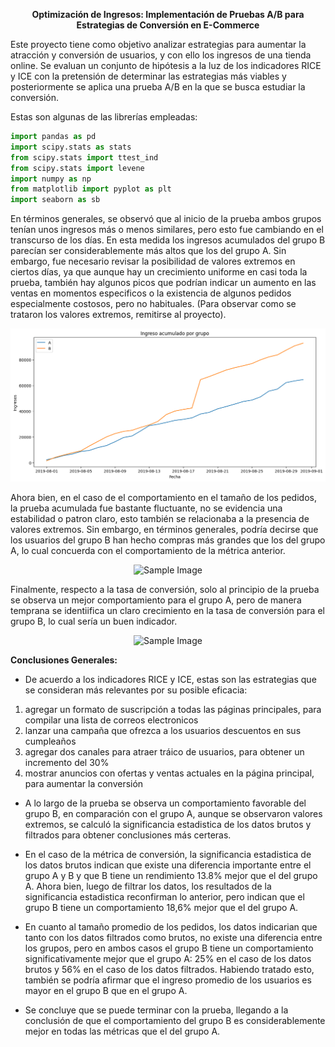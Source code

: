 <p align="center"><b>Optimización de Ingresos: Implementación de Pruebas A/B para Estrategias de Conversión en E-Commerce</b></p>

Este proyecto tiene como objetivo analizar estrategias para aumentar la atracción y conversión de usuarios, y con ello los ingresos de una tienda online. Se evaluan un conjunto de hipótesis a la luz de los indicadores RICE y ICE con la pretensión de determinar las estrategias más viables y posteriormente se aplica una prueba A/B en la que se busca estudiar la conversión.  

Estas son algunas de las librerías empleadas:

```python
import pandas as pd
import scipy.stats as stats
from scipy.stats import ttest_ind
from scipy.stats import levene
import numpy as np
from matplotlib import pyplot as plt
import seaborn as sb
```

En términos generales, se observó que al inicio de la prueba ambos grupos tenían unos ingresos más o menos similares, pero esto fue cambiando en el transcurso de los días. En esta medida los ingresos acumulados del grupo B parecían ser considerablemente más altos que los del grupo A. Sin embargo, fue necesario revisar la posibilidad de valores extremos en ciertos días, ya que aunque hay un crecimiento uniforme en casi toda la prueba, también hay algunos picos que podrían indicar un aumento en las ventas en momentos especificos o la existencia de algunos pedidos especialmente costosos, pero no habituales. (Para observar como se trataron los valores extremos, remitirse al proyecto).  

<p align="center">
  <img src="https://github.com/Natcol05/Pruebas-A-B-para-Estrategias-de-Incremento-de-Ingresos/blob/0947d6f0c665ea53780a460417865e850fa2d240/graphics/Ingreso_Acumulado.png" alt="Sample Image">
</p>

Ahora bien, en el caso de el comportamiento en el tamaño de los pedidos, la prueba acumulada fue bastante fluctuante, no se evidencia una estabilidad o patron claro, esto también se relacionaba a la presencia de valores extremos. Sin embargo, en términos generales, podría decirse que los usuarios del grupo B han hecho compras más grandes que los del grupo A, lo cual concuerda con el comportamiento de la métrica anterior.

<p align="center">
  <img src="https://github.com/Natcol05/Pruebas-A-B-para-Estrategias-de-Incremento-de-Ingresos/blob/9964b4cc6f752579e76f2117c19795667f88790a/graphics/Tama%C3%B1o%20promedio%20de%20pedido.png" alt="Sample Image">
</p>

Finalmente, respecto a la tasa de conversión, solo al principio de la prueba se observa un mejor comportamiento para el grupo A, pero de manera temprana se identiifica un claro crecimiento en la tasa de conversión para el grupo B, lo cual sería un buen indicador. 

<p align="center">
  <img src="https://github.com/Natcol05/Pruebas-A-B-para-Estrategias-de-Incremento-de-Ingresos/blob/6402a9f27b666cc2c20ba6507822c01572c8e7b9/graphics/Diferencia%20en%20tasas%20de%20conversi%C3%B3n.png" alt="Sample Image">
</p>

**Conclusiones Generales:**

* De acuerdo a los indicadores RICE y ICE, estas son las estrategias que se consideran más relevantes por su posible eficacia:
1. agregar un formato de suscripción a todas las páginas principales, para compilar una lista de correos electronicos
2. lanzar una campaña que ofrezca a los usuarios descuentos en sus cumpleaños
3. agregar dos canales para atraer tráico de usuarios, para obtener un incremento del 30%
4. mostrar anuncios con ofertas y ventas actuales en la página principal, para aumentar la conversión

* A lo largo de la prueba se observa un comportamiento favorable del grupo B, en comparación con el grupo A, aunque se observaron valores extremos, se calculó la significancia estadistica de los datos brutos y filtrados para obtener conclusiones más certeras.  

* En el caso de la métrica de conversión, la significancia estadistica de los datos brutos indican que existe una diferencia importante entre el grupo A y B y que B tiene un rendimiento 13.8% mejor que el del grupo A. Ahora bien, luego de filtrar los datos, los resultados de la significancia estadistica reconfirman lo anterior, pero indican que el grupo B tiene un comportamiento 18,6% mejor que el del grupo A. 

* En cuanto al tamaño promedio de los pedidos, los datos indicarian que tanto con los datos filtrados como brutos, no existe una diferencia entre los grupos, pero en ambos casos el grupo B tiene un comportamiento significativamente mejor que el grupo A: 25% en el caso de los datos brutos y 56% en el caso de los datos filtrados. Habiendo tratado esto, también se podría afirmar que el ingreso promedio de los usuarios es mayor en el grupo B que en el grupo A. 

* Se concluye que se puede terminar con la prueba, llegando a la conclusión de que el comportamiento del grupo B es considerablemente mejor en todas las métricas que el del grupo A. 

